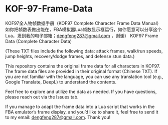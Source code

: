 # KOF-97-Frame-Data
KOF97全人物帧数据手册（KOF97 Complete Character Frame Data Manual）
如你把帧数表做出能在，FBA模拟器Lua帧数显示框运行，如你愿意可以分享这个Lua，发到我的电子邮箱；dengfeng287@gmail.com   ，谢谢）
KOF97 Frame Data (Complete Character Data)

(These TXT files include the following data: attack frames, walk/run speeds, jump heights, recovery/dodge frames, and defense stun data.) 

This repository contains the original frame data for all characters in KOF97. The frame data files are provided in their original format (Chinese TXT). If you are not familiar with the language, you can use any translation tool (e.g., Google Translate, DeepL) to understand the contents.

Feel free to explore and utilize the data as needed. If you have questions, please reach out via the Issues tab.

If you manage to adapt the frame data into a Lua script that works in the FBA emulator’s frame display, and you’d like to share it, feel free to send it to my email: dengfeng287@gmail.com. Thank you! 
